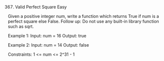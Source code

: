 367. Valid Perfect Square
Easy

Given a positive integer num, write a function which returns True if num is a perfect square else False.
Follow up: Do not use any built-in library function such as sqrt.

Example 1:
Input: num = 16
Output: true

Example 2:
Input: num = 14
Output: false
 
Constraints:
1 <= num <= 2^31 - 1
